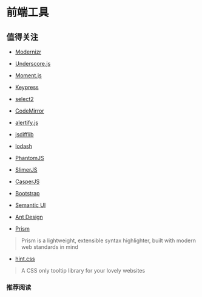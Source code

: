 # 前端工具

## 值得关注

- [Modernizr](http://modernizr.com/)
- [Underscore.js](http://underscorejs.org/)
- [Moment.js](http://momentjs.com/)
- [Keypress](http://dmauro.github.io/Keypress/)
- [select2](https://select2.github.io/)
- [CodeMirror](http://codemirror.net/)
- [alertify.js](http://fabien-d.github.io/alertify.js/)
- [jsdifflib](https://github.com/cemerick/jsdifflib)
- [lodash](https://github.com/lodash/lodash)

- [PhantomJS](http://phantomjs.org/)
- [SlimerJS](http://slimerjs.org/)
- [CasperJS](http://casperjs.org/)

- [Bootstrap](http://getbootstrap.com/)
- [Semantic UI](http://semantic-ui.com/)
- [Ant Design](http://ant.design/)

- [Prism](http://prismjs.com/)

> Prism is a lightweight, extensible syntax highlighter, built with modern web standards in mind

- [hint.css](https://github.com/chinchang/hint.css)

> A CSS only tooltip library for your lovely websites

### 推荐阅读


